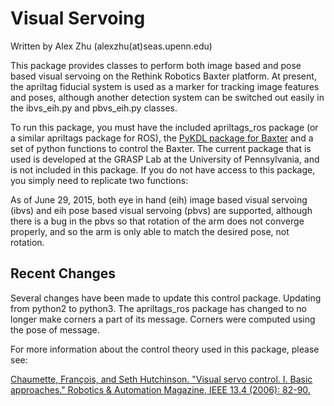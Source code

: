 # Visual Servoing
Written by Alex Zhu (alexzhu(at)seas.upenn.edu)

This package provides classes to perform both image based and pose based visual servoing on the Rethink Robotics Baxter platform. At present, the apriltag fiducial system is used as a marker for tracking image features and poses, although another detection system can be switched out easily in the ibvs_eih.py and pbvs_eih.py classes. 

To run this package, you must have the included apriltags_ros package (or a similar apriltags package for ROS), the [PyKDL package for Baxter](http://sdk.rethinkrobotics.com/wiki/Baxter_PyKDL) and a set of python functions to control the Baxter. The current package that is used is developed at the GRASP Lab at the University of Pennsylvania, and is not included in this package. If you do not have access to this package, you simply need to replicate two functions:

As of June 29, 2015, both eye in hand (eih) image based visual servoing (ibvs) and eih pose based visual servoing (pbvs) are supported, although there is a bug in the pbvs so that rotation of the arm does not converge properly, and so the arm is only able to match the desired pose, not rotation.

## Recent Changes
Several changes have been made to update this control package. Updating from python2 to python3. The apriltags_ros package has changed to no longer make corners a part of its message. Corners were computed using the pose of message.

For more information about the control theory used in this package, please see:

[Chaumette, François, and Seth Hutchinson. "Visual servo control. I. Basic approaches." Robotics & Automation Magazine, IEEE 13.4 (2006): 82-90.](https://www.researchgate.net/publication/3344795_Visual_servo_control_I_Basic_approaches)
